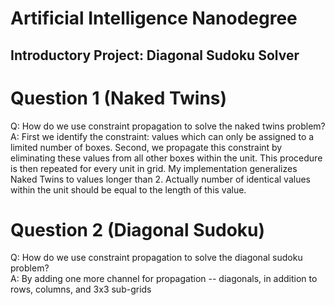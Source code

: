 # Artificial Intelligence Nanodegree
## Introductory Project: Diagonal Sudoku Solver

# Question 1 (Naked Twins)
Q: How do we use constraint propagation to solve the naked twins problem?  
A: First we identify the constraint: values which can only be assigned to a limited number of boxes. Second, we propagate this constraint by eliminating these values from all other boxes within the unit.
This procedure is then repeated for every unit in grid. My implementation generalizes Naked Twins to values longer than 2. Actually number of identical values within the unit should be equal to the length of this value.

# Question 2 (Diagonal Sudoku)
Q: How do we use constraint propagation to solve the diagonal sudoku problem?  
A: By adding one more channel for propagation -- diagonals, in addition to rows, columns, and 3x3 sub-grids
